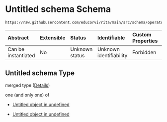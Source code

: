 # Untitled schema Schema

```txt
https://raw.githubusercontent.com/educorvi/rita/main/src/schema/operator.json
```



| Abstract            | Extensible | Status         | Identifiable            | Custom Properties | Additional Properties | Access Restrictions | Defined In                                                             |
| :------------------ | :--------- | :------------- | :---------------------- | :---------------- | :-------------------- | :------------------ | :--------------------------------------------------------------------- |
| Can be instantiated | No         | Unknown status | Unknown identifiability | Forbidden         | Allowed               | none                | [operator.json](../../src/schema/operator.json "open original schema") |

## Untitled schema Type

merged type ([Details](operator.md))

one (and only one) of

*   [Untitled object in undefined](operator-oneof-0.md "check type definition")

*   [Untitled object in undefined](operator-oneof-1.md "check type definition")
